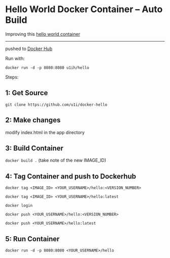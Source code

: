 # Hello World Docker Container – Auto Build

Improving this [hello world container](https://hub.docker.com/r/u1ih/hello)

---

pushed to [Docker Hub
](https://hub.docker.com/r/u1ih/hello)

Run with:

`docker run -d -p 8080:8080 u1ih/hello`

Steps:

## 1: Get Source

`git clone https://github.com/u1i/docker-hello`

## 2: Make changes

modify index.html in the app directory

## 3: Build Container

`docker build .`  (take note of the new IMAGE_ID)

## 4: Tag Container and push to Dockerhub

`docker tag <IMAGE_ID> <YOUR_USERNAME>/hello:<VERSION_NUMBER>`

`docker tag <IMAGE_ID> <YOUR_USERNAME>/hello:latest`

`docker login`

`docker push <YOUR_USERNAME>/hello:<VERSION_NUMBER>`

`docker push <YOUR_USERNAME>/hello:latest`

## 5: Run Container

`docker run -d -p 8080:8080 <YOUR_USERNAME>/hello`
